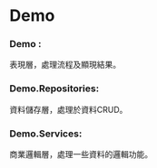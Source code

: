 # Demo

### Demo :
表現層，處理流程及顯現結果。

### Demo.Repositories:
資料儲存層，處理於資料CRUD。

### Demo.Services:
商業邏輯層，處理一些資料的邏輯功能。

